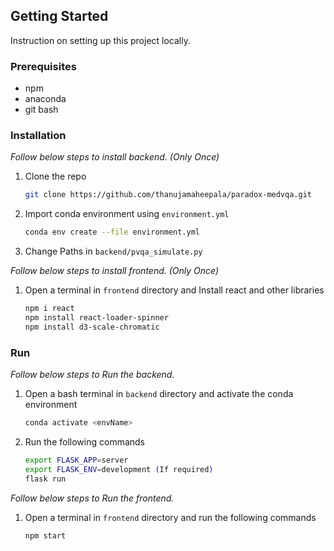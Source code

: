 
<!-- GETTING STARTED -->
## Getting Started

Instruction on setting up this project locally.

### Prerequisites

* npm
* anaconda
* git bash

### Installation

_Follow below steps to install backend. (Only Once)_

1. Clone the repo
   ```sh
   git clone https://github.com/thanujamaheepala/paradox-medvqa.git
   ```
2. Import conda environment using `environment.yml`
   ```sh
   conda env create --file environment.yml
   ```
3. Change Paths in `backend/pvqa_simulate.py`


_Follow below steps to install frontend. (Only Once)_

1. Open a terminal in `frontend` directory and Install react and other libraries
   ```sh
   npm i react
   npm install react-loader-spinner
   npm install d3-scale-chromatic
   ```
### Run

_Follow below steps to Run the backend._

1. Open a bash terminal in `backend` directory and activate the conda environment
   ```sh
   conda activate <envName>
   ```

2. Run the following commands
   ```sh
   export FLASK_APP=server
   export FLASK_ENV=development (If required)
   flask run
   ```

_Follow below steps to Run the frontend._

1. Open a terminal in `frontend` directory and run the following commands
   ```sh
   npm start
   ```
